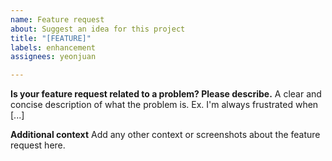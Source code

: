 ```yaml
---
name: Feature request
about: Suggest an idea for this project
title: "[FEATURE]"
labels: enhancement
assignees: yeonjuan

---
```


**Is your feature request related to a problem? Please describe.**
A clear and concise description of what the problem is. Ex. I'm always frustrated when [...]

**Additional context**
Add any other context or screenshots about the feature request here.
